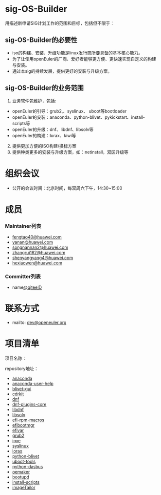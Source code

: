 # sig-OS-Builder

用描述新申请SIG计划工作的范围和目标，包括但不限于：

## sig-OS-Builder的必要性
- iso的构建、安装、升级功能是linux发行商所要具备的基本核心能力。  
- 为了让使用openEuler的厂商、爱好者能够更方便、更快速实现自定义的构建与安装。  
- 通过本sig的持续发展，提供更好的安装与升级方案。
## sig-OS-Builder的业务范围
1. 业务软件包维护，包括:  
- openEuler的引导：grub2,、syslinux、 uboot等bootloader  
- openEuler的安装：anaconda、python-blivet、pykickstart、install-scripts等  
- openEuler的升级：dnf、libdnf、libsolv等  
- openEuler的构建：lorax、kiwi等  

2. 提供更加方便的ISO构建/换标方案
3. 提供种类更多的安装与升级方案，如：netinstall，双区升级等

# 组织会议

- 公开的会议时间：北京时间，每双周六下午，14:30~15:00

# 成员

### Maintainer列表

- fengtao40@huawei.com
- yanan@huawei.com
- songnannan2@huawei.com
- zhangrui182@huawei.com
- shenyangyang4@huawei.com
- hexiaowen@huawei.com

### Committer列表

- name[@giteeID](giteeID链接)

# 联系方式

- mailto: dev@openeuler.org

# 项目清单

项目名称：

repository地址：
 
 - [anaconda](https://gitee.com/src-openeuler/anaconda)
 - [anaconda-user-help](https://gitee.com/src-openeuler/anaconda-user-help)
 - [blivet-gui](https://gitee.com/src-openeuler/blivet-gui)
 - [cdrkit](https://gitee.com/src-openeuler/cdrkit)
 - [dnf](https://gitee.com/src-openeuler/dnf)
 - [dnf-plugins-core](https:/gitee.com/src-openeuler/dnf-plugins-core)
 - [libdnf](https:/gitee.com/src-openeuler/libdnf)
 - [libsolv](https://gitee.com/src-openeuler/libsolv)
 - [efi-rpm-macros](https://gitee.com/src-openeuler/efi-rpm-macros)
 - [efibootmgr](https://gitee.com/src-openeuler/efibootmgr)
 - [efivar](https://gitee.com/src-openeuler/efivar)
 - [grub2](https://gitee.com/openeuler/grub2)
 - [ipxe](https://gitee.com/openeuler/ipxe)
 - [syslinux](https://gitee.com/src-openeuler/syslinux)
 - [lorax](https://gitee.com/src-openeuler/lorax)
 - [python-blivet](https://gitee.com/src-openeuler/python-blivet)
 - [uboot-tools](https://gitee.com/src-openeuler/uboot-tools)
 - [python-dasbus](https://gitee.com/src-openeuler/python-dasbus)
 - [oemaker](https://gitee.com/openeuler/oemaker)
 - [bootupd](https://gitee.com/src-openeuler/bootupd)
 - [install-scripts](https://gitee.com/openeuler/install-scripts)
 - [imageTailor](https://gitee.com/openeuler/imageTailor)
